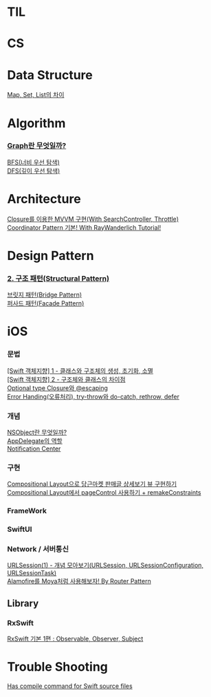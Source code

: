 # TIL

# CS

# Data Structure
[Map, Set, List의 차이](https://github.com/L-j-h-c/TIL/issues/8)

# Algorithm
### [Graph란 무엇일까?](https://github.com/L-j-h-c/TIL/issues/35)
[BFS(너비 우선 탐색)](https://github.com/L-j-h-c/TIL/issues/34) <br>
[DFS(깊이 우선 탐색)](https://github.com/L-j-h-c/TIL/issues/36)


# Architecture
[Closure를 이용한 MVVM 구현(With SearchController, Throttle)](https://jazz-the-it.tistory.com/12) <br>
[Coordinator Pattern 기본! With RayWanderlich Tutorial!](https://jazz-the-it.tistory.com/28)

# Design Pattern


### [2. 구조 패턴(Structural Pattern)](https://github.com/L-j-h-c/TIL/issues/20)
[브릿지 패턴(Bridge Pattern)](https://github.com/L-j-h-c/TIL/issues/17) <br>
[퍼사드 패턴(Facade Pattern)](https://github.com/L-j-h-c/TIL/issues/18) <br>

# iOS
### 문법
[[Swift 객체지향] 1 - 클래스와 구조체의 생성, 초기화, 소멸](https://jazz-the-it.tistory.com/10) <br>
[[Swift 객체지향] 2 - 구조체와 클래스의 차이점](https://jazz-the-it.tistory.com/11) <br>
[Optional type Closure와 @escaping](https://jazz-the-it.tistory.com/13) <br>
[Error Handing(오류처리), try-throw와 do-catch, rethrow, defer](https://jazz-the-it.tistory.com/18)

### 개념
[NSObject란 무엇일까?](https://github.com/L-j-h-c/TIL/issues/1) <br>
[AppDelegate의 역할](https://github.com/L-j-h-c/TIL/issues/2) <br>
[Notification Center](https://github.com/L-j-h-c/TIL/issues/24) <br>

### 구현
[Compositional Layout으로 당근마켓 판매글 상세보기 뷰 구현하기](https://jazz-the-it.tistory.com/27) <br>
[Compositional Layout에서 pageControl 사용하기 + remakeConstraints](https://jazz-the-it.tistory.com/27)

### FrameWork

### SwiftUI

### Network / 서버통신
[URLSession(1) - 개념 모아보기(URLSession, URLSessionConfiguration, URLSessionTask)](https://jazz-the-it.tistory.com/19) <br>
[Alamofire를 Moya처럼 사용해보자! By Router Pattern](https://jazz-the-it.tistory.com/25)

## Library

### RxSwift
[RxSwift 기본 1편 : Observable, Observer, Subject](https://jazz-the-it.tistory.com/21)


# Trouble Shooting
[Has compile command for Swift source files](https://github.com/L-j-h-c/TIL/issues/33)
